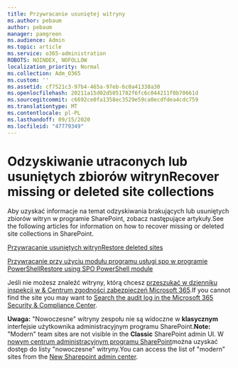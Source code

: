 ```yaml
---
title: Przywracanie usuniętej witryny
ms.author: pebaum
author: pebaum
manager: pamgreen
ms.audience: Admin
ms.topic: article
ms.service: o365-administration
ROBOTS: NOINDEX, NOFOLLOW
localization_priority: Normal
ms.collection: Adm_O365
ms.custom: ''
ms.assetid: cf7521c3-97b4-465a-97eb-6c0a41338a30
ms.openlocfilehash: 20211a15d02d5051782f6fc6c044211f0b70661d
ms.sourcegitcommit: c6692ce0fa1358ec3529e59ca0ecdfdea4cdc759
ms.translationtype: MT
ms.contentlocale: pl-PL
ms.lasthandoff: 09/15/2020
ms.locfileid: "47779349"
---
```

# <a name="recover-missing-or-deleted-site-collections"></a><span data-ttu-id="b0a2c-102">Odzyskiwanie utraconych lub usuniętych zbiorów witryn</span><span class="sxs-lookup"><span data-stu-id="b0a2c-102">Recover missing or deleted site collections</span></span>

<span data-ttu-id="b0a2c-103">Aby uzyskać informacje na temat odzyskiwania brakujących lub usuniętych zbiorów witryn w programie SharePoint, zobacz następujące artykuły.</span><span class="sxs-lookup"><span data-stu-id="b0a2c-103">See the following articles for information on how to recover missing or deleted site collections in SharePoint.</span></span>

[<span data-ttu-id="b0a2c-104">Przywracanie usuniętych witryn</span><span class="sxs-lookup"><span data-stu-id="b0a2c-104">Restore deleted sites</span></span>](https://docs.microsoft.com/sharepoint/restore-deleted-site-collection)

[<span data-ttu-id="b0a2c-105">Przywracanie przy użyciu modułu programu usługi spo w programie PowerShell</span><span class="sxs-lookup"><span data-stu-id="b0a2c-105">Restore using SPO PowerShell module</span></span>](https://support.office.com/article/Introduction-to-the-SharePoint-Online-Management-Shell-C16941C3-19B4-4710-8056-34C034493429)

<span data-ttu-id="b0a2c-106">Jeśli nie możesz znaleźć witryny, którą chcesz [przeszukać w dzienniku inspekcji w &amp; Centrum zgodności zabezpieczeń Microsoft 365](https://docs.microsoft.com/microsoft-365/compliance/search-the-audit-log-in-security-and-compliance).</span><span class="sxs-lookup"><span data-stu-id="b0a2c-106">If you cannot find the site you may want to [Search the audit log in the Microsoft 365 Security &amp; Compliance Center](https://docs.microsoft.com/microsoft-365/compliance/search-the-audit-log-in-security-and-compliance).</span></span>

<span data-ttu-id="b0a2c-107">**Uwaga:** "Nowoczesne" witryny zespołu nie są widoczne w **klasycznym** interfejsie użytkownika administracyjnym programu SharePoint.</span><span class="sxs-lookup"><span data-stu-id="b0a2c-107">**Note:** "Modern" team sites are not visible in the **Classic** SharePoint admin UI.</span></span> <span data-ttu-id="b0a2c-108">W [nowym centrum administracyjnym programu SharePoint](https://docs.microsoft.com/sharepoint/get-started-new-admin-center)można uzyskać dostęp do listy "nowoczesne" witryny.</span><span class="sxs-lookup"><span data-stu-id="b0a2c-108">You can access the list of "modern" sites from the [New Sharepoint admin center](https://docs.microsoft.com/sharepoint/get-started-new-admin-center).</span></span>


